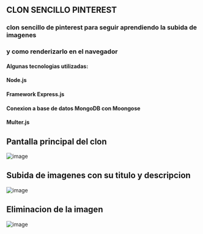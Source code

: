 ## CLON SENCILLO PINTEREST

### clon sencillo de pinterest para seguir aprendiendo la subida de imagenes
### y como renderizarlo en el navegador

#### Algunas tecnologias utilizadas:
#### Node.js
#### Framework Express.js
#### Conexion a base de datos MongoDB con Moongose
#### Multer.js

## Pantalla principal del clon
![image](https://user-images.githubusercontent.com/57696767/127260293-43ffa6b5-3b75-487b-a932-f44a1e196387.png)

## Subida de imagenes con su titulo y descripcion
![image](https://user-images.githubusercontent.com/57696767/127260333-37ae3989-3eac-46bb-ac53-872197ef0a92.png)

## Eliminacion de la imagen
![image](https://user-images.githubusercontent.com/57696767/127260416-70b21a26-4732-4337-bcfe-d489897139ab.png)
